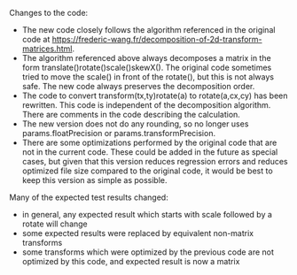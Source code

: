 Changes to the code:

- The new code closely follows the algorithm referenced in the original code at
  https://frederic-wang.fr/decomposition-of-2d-transform-matrices.html.
- The algorithm referenced above always decomposes a matrix in the form translate()rotate()scale()skewX(). The original code
  sometimes tried to move the scale() in front of the rotate(), but this is not always safe. The new code always preserves the
  decomposition order.
- The code to convert transform(tx,ty)rotate(a) to rotate(a,cx,cy) has been rewritten. This code is independent of the decomposition algorithm.
  There are comments in the code describing the calculation.
- The new version does not do any rounding, so no longer uses params.floatPrecision or params.transformPrecision.
- There are some optimizations performed by the original code that are not in the current code. These could be
  added in the future as special cases, but given that this version reduces regression errors and reduces optimized file size compared to
  the original code, it would be best to keep this version as simple as possible.

Many of the expected test results changed:

- in general, any expected result which starts with scale followed by a rotate will change
- some expected results were replaced by equivalent non-matrix transforms
- some transforms which were optimized by the previous code are not optimized by this code, and expected result is
  now a matrix
